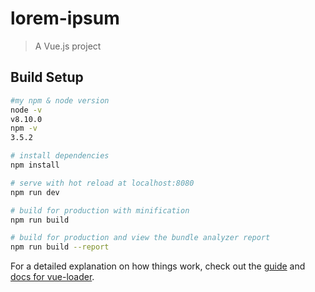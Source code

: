 # lorem-ipsum

> A Vue.js project

## Build Setup

``` bash
#my npm & node version
node -v
v8.10.0
npm -v
3.5.2

# install dependencies
npm install

# serve with hot reload at localhost:8080
npm run dev

# build for production with minification
npm run build

# build for production and view the bundle analyzer report
npm run build --report
```

For a detailed explanation on how things work, check out the [guide](http://vuejs-templates.github.io/webpack/) and [docs for vue-loader](http://vuejs.github.io/vue-loader).
